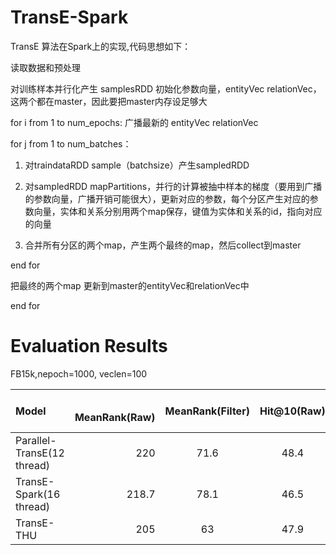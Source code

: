 # TransE-Spark

TransE 算法在Spark上的实现,代码思想如下：

读取数据和预处理

对训练样本并行化产生  samplesRDD
初始化参数向量，entityVec   relationVec，这两个都在master，因此要把master内存设足够大

for i from 1 to num_epochs:
广播最新的 entityVec   relationVec

for j from 1 to num_batches：

1. 对traindataRDD sample（batchsize）产生sampledRDD

2. 对sampledRDD mapPartitions，并行的计算被抽中样本的梯度（要用到广播的参数向量，广播开销可能很大），更新对应的参数，每个分区产生对应的参数向量，实体和关系分别用两个map保存，键值为实体和关系的id，指向对应的向量

3. 合并所有分区的两个map，产生两个最终的map，然后collect到master

end for

把最终的两个map 更新到master的entityVec和relationVec中

end for

Evaluation Results
==========
FB15k,nepoch=1000, veclen=100

| Model      |     MeanRank(Raw) |   MeanRank(Filter)   |	Hit@10(Raw)	| Hit@10(Filter)| Time(s)|
| :-------- | --------:| :------: | :------: |:------: |:------: |
| Parallel-TransE(12 thread) |    220 | 71.6 |  48.4 | 73.3| 829 |
| TransE-Spark(16 thread) |    218.7 | 78.1 |  46.5 | 69.6| 3300 |
| TransE-THU  |    205 |  63 |  47.9 | 70.2 | 10361 |
